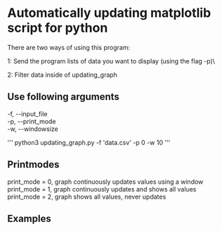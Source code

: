 # Automatically updating matplotlib script for python 
There are two ways of using this program:

1: Send the program lists of data you want to display (using the flag -p)\ 

2: Filter data inside of updating_graph

## Use following arguments 
-f, --input_file\
-p, --print_mode\
-w, --windowsize

'''
python3 updating_graph.py -f 'data.csv' -p 0 -w 10
'''

## Printmodes
print_mode = 0,	graph continuously updates values using a window \
print_mode = 1,	graph continuously updates and shows all values \
print_mode = 2,	graph shows all values, never updates 

## Examples